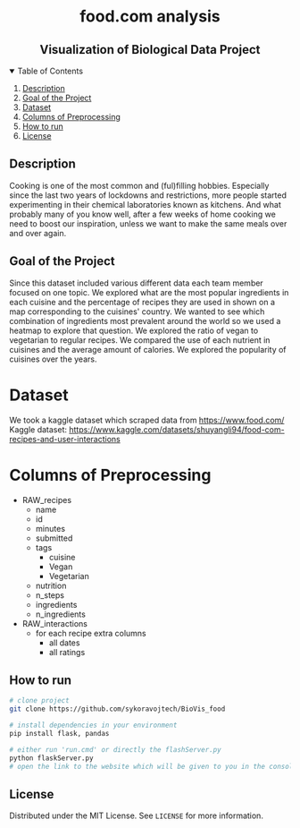 <div align="center">    
 
# food.com analysis
## Visualization of Biological Data Project 
</div>

<!-- TABLE OF CONTENTS -->
<details open="open">
  <summary>Table of Contents</summary>
  <ol>
    <li><a href="#description">Description</a></li>
    <li><a href="#goal-of-the-project">Goal of the Project</a></li>
    <li><a href="#dataset">Dataset</a></li>
    <li><a href="#columns-of-preprocessing">Columns of Preprocessing</a></li>
    <li><a href="#how-to-run">How to run </a></li>
    <li><a href="#license">License</a></li>
  </ol>
</details>

## Description
Cooking is one of the most common and (ful)filling hobbies. Especially since the last two years
of lockdowns and restrictions, more people started experimenting in their chemical laboratories
known as kitchens. And what probably many of you know well, after a few weeks of home cooking we need to boost our inspiration, unless we want to make the same meals over and over again.

## Goal of the Project
Since this dataset included various different data each team member focused on one topic. We explored what are the most popular ingredients in each cuisine and the percentage of recipes they are used in shown on a map corresponding to the cuisines' country. We wanted to see which combination of ingredients most prevalent around the world so we used a heatmap to explore that question. We explored the ratio of vegan to vegetarian to regular recipes. We compared the use of each nutrient in cuisines and the average amount of calories. We explored the popularity of cuisines over the years.
      
# Dataset
We took a kaggle dataset which scraped data from https://www.food.com/
Kaggle dataset: https://www.kaggle.com/datasets/shuyangli94/food-com-recipes-and-user-interactions
  
# Columns of Preprocessing
- RAW_recipes
  - name
  - id
  - minutes
  - submitted
  - tags
    - cuisine
    - Vegan
    - Vegetarian
  - nutrition
  - n_steps
  - ingredients
  - n_ingredients
- RAW_interactions
  - for each recipe extra columns
    - all dates
    - all ratings

## How to run    
```bash
# clone project   
git clone https://github.com/sykoravojtech/BioVis_food
```
```bash
# install dependencies in your environment
pip install flask, pandas
```
```bash
# either run 'run.cmd' or directly the flashServer.py
python flaskServer.py
# open the link to the website which will be given to you in the console
```

## License
Distributed under the MIT License. See `LICENSE` for more information.